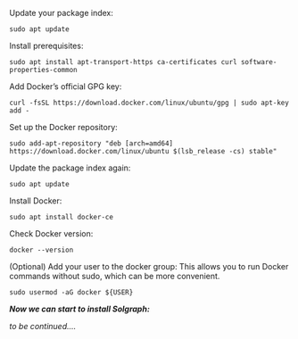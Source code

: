 Update your package index:
```
sudo apt update
```

Install prerequisites:

```
sudo apt install apt-transport-https ca-certificates curl software-properties-common
```

Add Docker’s official GPG key:


```
curl -fsSL https://download.docker.com/linux/ubuntu/gpg | sudo apt-key add -
```


Set up the Docker repository:

```
sudo add-apt-repository "deb [arch=amd64] https://download.docker.com/linux/ubuntu $(lsb_release -cs) stable"
```

Update the package index again:

```
sudo apt update

```

Install Docker:
```
sudo apt install docker-ce
```

Check Docker version:
```
docker --version
```

(Optional) Add your user to the docker group: This allows you to run Docker commands without sudo, which can be more convenient.
```
sudo usermod -aG docker ${USER}
```


***Now we can start to install Solgraph:***

*to be continued....*
